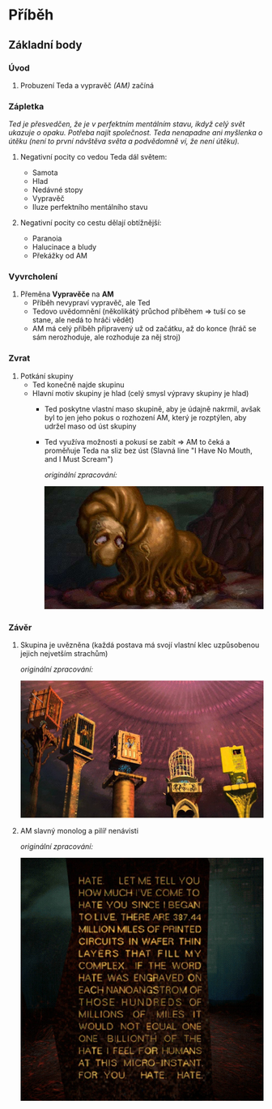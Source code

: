 # Příběh

## Základní body

### Úvod
1. Probuzení Teda a vypravěč *(AM)* začíná

### Zápletka
*Ted je přesvedčen, že je v perfektním mentálním stavu, ikdyž celý svět ukazuje o opaku. Potřeba najít společnost. Teda nenapadne ani myšlenka o útěku (není to první návštěva světa a podvědomně ví, že není útěku).*
1. Negativní pocity co vedou Teda dál světem: 
    * Samota
    * Hlad
    * Nedávné stopy
    * Vypravěč
    * Iluze perfektního mentálního stavu

2. Negativní pocity co cestu dělají obtížnější:
    * Paranoia
    * Halucinace a bludy
    * Překážky od AM

### Vyvrcholení
1. Přeměna **Vypravěče** na **AM**
    * Příběh nevypraví vypravěč, ale Ted
    * Tedovo uvědomnění (několikátý průchod příběhem => tuší co se stane, ale nedá to hráči vědět)
    * AM má celý příběh připravený už od začátku, až do konce (hráč se sám nerozhoduje, ale rozhoduje za něj stroj)

### Zvrat
1. Potkání skupiny
    * Ted konečně najde skupinu
    * Hlavní motiv skupiny je hlad (celý smysl výpravy skupiny je hlad)
        * Ted poskytne vlastní maso skupině, aby je údajně nakrmil, avšak byl to jen jeho pokus o rozhození AM, který je rozptýlen, aby udržel maso od úst skupiny 
        * Ted využíva možnosti a pokusí se zabít => AM to čeká a proměňuje Teda na sliz bez úst (Slavná line "I Have No Mouth, and I Must Scream")

            *originální zpracování:*

            ![znetvořený Ted v originální hře](obrazky/tedSlizOriginal.jpg)

### Závěr
1. Skupina je uvězněna (každá postava má svojí vlastní klec uzpůsobenou jejich nejvetším strachům)

    *originální zpracování:* 

    ![uvěznění skupiny v originální hře](obrazky/uvezneniOriginal.jpg)


2. AM slavný monolog a pilíř nenávisti

    *originální zpracování:*

    ![pilíř hněvu v originální hře](obrazky/pilirNenavistiOriginal.jpg)